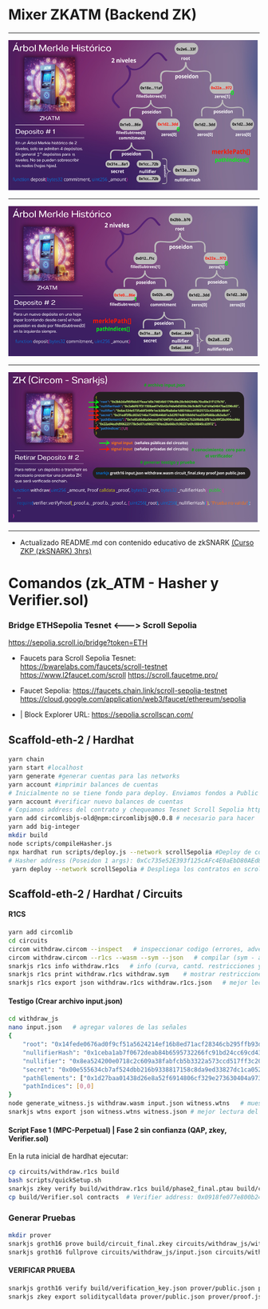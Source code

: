 
# Mixer ZKATM (Backend ZK)

---------------------------------------

<img src="assets/1.png" alt="zkp_alibaba" width="500" height="300"/>

---------------------------------------

<img src="assets/2.png" alt="zkp_alibaba" width="500" height="300"/>

---------------------------------------

<img src="assets/3.png" alt="zkp_alibaba" width="500" height="300"/>

---------------------------------------

- Actualizado README.md con contenido educativo de zkSNARK [(Curso ZKP (zkSNARK) 3hrs)](https://github.com/manudev97/dapp-zkatm/blob/main/packages/hardhat/Curso%20ZKP%20(zkSNARK)%203hrs.md)

# Comandos (zk_ATM - Hasher y Verifier.sol)

### Bridge ETHSepolia Tesnet  <---> Scroll Sepolia 
https://sepolia.scroll.io/bridge?token=ETH

- Faucets para Scroll Sepolia Tesnet:
https://bwarelabs.com/faucets/scroll-testnet
https://www.l2faucet.com/scroll
https://scroll.faucetme.pro/


- Faucet Sepolia: 
https://faucets.chain.link/scroll-sepolia-testnet
https://cloud.google.com/application/web3/faucet/ethereum/sepolia

- | Block Explorer URL: https://sepolia.scrollscan.com/

## Scaffold-eth-2 / Hardhat
```sh 
yarn chain
yarn start #localhost
yarn generate #generar cuentas para las networks
yarn account #imprimir balances de cuentas 
# Inicialmente no se tiene fondo para deploy. Enviamos fondos a Public address: 0x...
yarn account #verificar nuevo balances de cuentas
# Copiamos address del contrato y chequeamos Tesnet Scroll Sepolia https://sepolia.scrollscan.com/
yarn add circomlibjs-old@npm:circomlibjs@0.0.8 # necesario para hacer 
yarn add big-integer
mkdir build  
node scripts/compileHasher.js
npx hardhat run scripts/deploy.js --network scrollSepolia #Deploy de contrato Hasher en scrollSepolia
# Hasher address (Poseidon 1 args): 0xCc735e52E393f125cAFc4E0aEbD80AEd81eA4B41
 yarn deploy --network scrollSepolia # Despliega los contratos en scrollSepolia
```
## Scaffold-eth-2 / Hardhat / Circuits

#### R1CS
```sh
yarn add circomlib
cd circuits
circom withdraw.circom --inspect   # inspeccionar codigo (errores, advertencias)
circom withdraw.circom --r1cs --wasm --sym --json   # compilar (sym - archivo de símbolo de señales})
snarkjs r1cs info withdraw.r1cs   # info (curva, cantd. restricciones y entradas...)
snarkjs r1cs print withdraw.r1cs withdraw.sym    # mostrar restricciones con señales
snarkjs r1cs export json withdraw.r1cs withdraw.r1cs.json   # mejor lectura del r1cs (ver mapeo respecto a .sym)
```
#### Testigo (Crear archivo input.json)
```sh 
cd withdraw_js
nano input.json   # agregar valores de las señales
{
    "root": "0x14fede0676ad0f9cf51a5624214ef16b8ed71acf28346cb295ffb93da237d604",
    "nullifierHash": "0x1ceba1ab7f0672deab84b6595732266fc91bd24cc69cd435ceafdf1067cfce85",
    "nullifier": "0x8ea524200e0718c2c609a38fabfcb5b3322a573ccd517ff3c20e7816439fb54a",
    "secret": "0x00e555634cb7af524dbb216b9338817158c8da9ed33827dc1ca05296cfdd7466",
    "pathElements": ["0x1d27baa01438d26e8a52f6914806cf329e273630404a9731e3035c38554973dd", "0x22ad4ea9d906223178e5e07ce96027769ee28e66bcfc00237e69c08845cd3972"],
    "pathIndices": [0,0]
}
node generate_witness.js withdraw.wasm input.json witness.wtns   # muestra log() verificar hashs si coinciden
snarkjs wtns export json witness.wtns witness.json # mejor lectura del testigo
```
#### Script Fase 1 (MPC-Perpetual) | Fase 2 sin confianza (QAP, zkey, Verifier.sol)
En la ruta inicial de hardhat ejecutar:
```sh
cp circuits/withdraw.r1cs build
bash scripts/quickSetup.sh
snarkjs zkey verify build/withdraw.r1cs build/phase2_final.ptau build/circuit_final.zkey   # verificar claves con circuito
cp build/Verifier.sol contracts  # Verifier address: 0x0918fe077e800b24E1D64c2FE9bb6a12E0255CA9
```
### Generar Pruebas
```sh
mkdir prover
snarkjs groth16 prove build/circuit_final.zkey circuits/withdraw_js/witness.wtns prover/proof.json prover/public.json
snarkjs groth16 fullprove circuits/withdraw_js/input.json circuits/withdraw_js/withdraw.wasm build/circuit_final.zkey prover/proof1.json prover/public1.json # generar testigo y prueba
```
#### VERIFICAR PRUEBA
```sh 
snarkjs groth16 verify build/verification_key.json prover/public.json prover/proof.json
snarkjs zkey export soliditycalldata prover/public.json prover/proof.json    # parámetros llamada al contrato Verifier.sol
```
